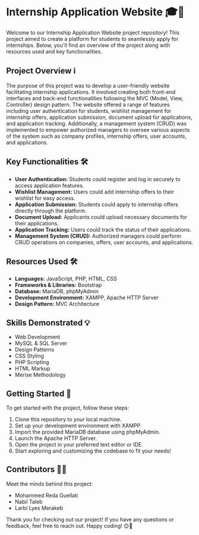 # Internship Application Website 🎓💼

Welcome to our Internship Application Website project repository! This project aimed to create a platform for students to seamlessly apply for internships. Below, you'll find an overview of the project along with resources used and key functionalities.

## Project Overview ℹ️

The purpose of this project was to develop a user-friendly website facilitating internship applications. It involved creating both front-end interfaces and back-end functionalities following the MVC (Model, View, Controller) design pattern. The website offered a range of features including user authentication for students, wishlist management for internship offers, application submission, document upload for applications, and application tracking. Additionally, a management system (CRUD) was implemented to empower authorized managers to oversee various aspects of the system such as company profiles, internship offers, user accounts, and applications.

## Key Functionalities 🛠️

- **User Authentication:** Students could register and log in securely to access application features.
- **Wishlist Management:** Users could add internship offers to their wishlist for easy access.
- **Application Submission:** Students could apply to internship offers directly through the platform.
- **Document Upload:** Applicants could upload necessary documents for their applications.
- **Application Tracking:** Users could track the status of their applications.
- **Management System (CRUD):** Authorized managers could perform CRUD operations on companies, offers, user accounts, and applications.

## Resources Used 🛠️

- **Languages:** JavaScript, PHP, HTML, CSS
- **Frameworks & Libraries:** Bootstrap
- **Database:** MariaDB, phpMyAdmin
- **Development Environment:** XAMPP, Apache HTTP Server
- **Design Pattern:** MVC Architecture

## Skills Demonstrated 💡

- Web Development
- MySQL & SQL Server
- Design Patterns
- CSS Styling
- PHP Scripting
- HTML Markup
- Merise Methodology

## Getting Started 🚀

To get started with the project, follow these steps:
1. Clone this repository to your local machine.
2. Set up your development environment with XAMPP.
3. Import the provided MariaDB database using phpMyAdmin.
4. Launch the Apache HTTP Server.
5. Open the project in your preferred text editor or IDE.
6. Start exploring and customizing the codebase to fit your needs!

## Contributors 🧑‍💻
Meet the minds behind this project:
- Mohammed Reda Guellati
- Nabil Taleb
- Larbi Lyes Merakeb

Thank you for checking out our project! If you have any questions or feedback, feel free to reach out. Happy coding! 😊🚀
